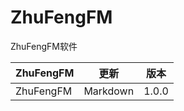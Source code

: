 # ZhuFengFM
ZhuFengFM软件

|ZhuFengFM|更新 | 版本 |
|------------|-----------|--------|
| ZhuFengFM | Markdown| 1.0.0 |